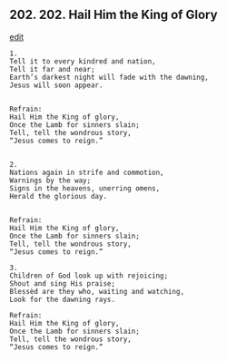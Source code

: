 
## 202.  202. Hail Him the King of Glory
[edit](https://docs.google.com/document/d/1kobsP6rHxeEQoxdijKWbgkwfzv9YUEQU/edit?mode=html)






    1.
    Tell it to every kindred and nation,
    Tell it far and near;
    Earth’s darkest night will fade with the dawning,
    Jesus will soon appear.


    Refrain:
    Hail Him the King of glory,
    Once the Lamb for sinners slain;
    Tell, tell the wondrous story,
    “Jesus comes to reign.”


    2.
    Nations again in strife and commotion,
    Warnings by the way;
    Signs in the heavens, unerring omens,
    Herald the glorious day.


    Refrain:
    Hail Him the King of glory,
    Once the Lamb for sinners slain;
    Tell, tell the wondrous story,
    “Jesus comes to reign.”

    3.
    Children of God look up with rejoicing;
    Shout and sing His praise;
    Blessèd are they who, waiting and watching,
    Look for the dawning rays.

    Refrain:
    Hail Him the King of glory,
    Once the Lamb for sinners slain;
    Tell, tell the wondrous story,
    “Jesus comes to reign.”


